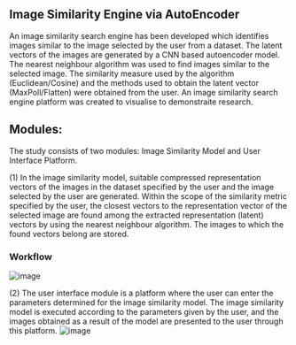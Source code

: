 ## Image Similarity Engine via AutoEncoder
An image similarity search engine has been developed which identifies images similar to the image selected by the user from a dataset. The latent vectors of the images are generated by a CNN based autoencoder model. The nearest neighbour algorithm was used to find images similar to the selected image. The similarity measure used by the algorithm (Euclidean/Cosine) and the methods used to obtain the latent vector (MaxPoll/Flatten) were obtained from the user. An image similarity search engine platform was created to visualise to demonstraite research.

## Modules:
The study consists of two modules: Image Similarity Model and User Interface Platform.

(1) In the image similarity model, suitable compressed representation vectors of the images in the dataset specified by the user and the image selected by the user are generated. Within the scope of the similarity metric specified by the user, the closest vectors to the representation vector of the selected image are found among the extracted representation (latent) vectors by using the nearest neighbour algorithm. The images to which the found vectors belong are stored.
### Workflow
![image](https://github.com/ayseirmak/ImageSimilarityEngine/assets/152956281/9fb5a334-c87e-4cf1-92d9-1876cfa62897)

(2) The user interface module is a platform where the user can enter the parameters determined for the image similarity model. The image similarity model is executed according to the parameters given by the user, and the images obtained as a result of the model are presented to the user through this platform.
![image](https://github.com/ayseirmak/ImageSimilarityEngine/assets/152956281/1bca4b79-5652-4012-b0c5-b1fd8ca77935)
